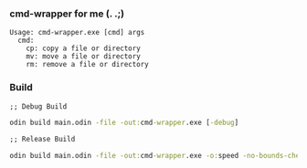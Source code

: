 ### cmd-wrapper for me (. .;)

```odin
Usage: cmd-wrapper.exe [cmd] args
  cmd:
    cp: copy a file or directory
    mv: move a file or directory
    rm: remove a file or directory
```

### Build

```bat
;; Debug Build

odin build main.odin -file -out:cmd-wrapper.exe [-debug]

;; Release Build

odin build main.odin -file -out:cmd-wrapper.exe -o:speed -no-bounds-check
```
